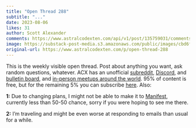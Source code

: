 ```yaml
---
title: "Open Thread 288"
subtitle: "..."
date: 2023-08-06
likes: 31
author: Scott Alexander
comments: https://www.astralcodexten.com/api/v1/post/135759031/comments?&all_comments=true
image: https://substack-post-media.s3.amazonaws.com/public/images/cbd6fe57-9091-4fc4-a485-559f9a80c294_496x341.png
original-url: https://www.astralcodexten.com/p/open-thread-288
---
```

This is the weekly visible open thread. Post about anything you want, ask random questions, whatever. ACX has an unofficial [subreddit](https://www.reddit.com/r/slatestarcodex/), [Discord](https://discord.gg/RTKtdut), and [bulletin board](https://www.datasecretslox.com/index.php), and [in-person meetups around the world](https://www.lesswrong.com/community?filters%5B0%5D=SSC). 95% of content is free, but for the remaining 5% you can subscribe [here](https://astralcodexten.substack.com/subscribe?). Also:

**1:** Due to changing plans, I might not be able to make it to [Manifest](https://www.manifestconference.net/), currently less than 50-50 chance, sorry if you were hoping to see me there.

**2:** I’m traveling and might be even worse at responding to emails than usual for a while.

